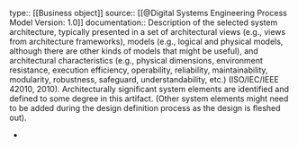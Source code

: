 type:: [[Business object]]
source:: [[@Digital Systems Engineering Process Model Version: 1.0]]
documentation:: Description of the selected system architecture, typically presented in a set of architectural views (e.g., views from architecture frameworks), models (e.g., logical and physical models, although there are other kinds of models that might be useful), and architectural characteristics (e.g., physical dimensions, environment resistance, execution efficiency, operability, reliability, maintainability, modularity, robustness, safeguard, understandability, etc.) (ISO/IEC/IEEE 42010, 2010). Architecturally significant system elements are identified and defined to some degree in this artifact. (Other system elements might need to be added during the design definition process as the design is fleshed out).

-